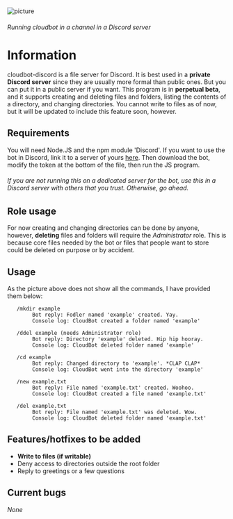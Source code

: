 #
![picture](https://ajskateboarder.github.io/assets/screenshot1.jpg)

###### Running cloudbot in a channel in a Discord server
# Information

cloudbot-discord is a file server for Discord. It is best used in a __private Discord server__ since they are usually more formal than public ones. But you can put it in a public server if you want. This program is in __perpetual beta__, and it supports creating and deleting files and folders, listing the contents of a directory, and changing directories. You cannot write to files as of now, but it will be updated to include this feature soon, however.

## Requirements

You will need Node.JS and the npm module 'Discord'. If you want to use the bot in Discord, link it to a server of yours [here](https://discord.com/api/oauth2/authorize?client_id=835841382882738216&scope=bot&permissions=68608). Then download the bot, modify the token at the bottom of the file, then run the JS program.

###### If you are not running this on a dedicated server for the bot, use this in a Discord server with others that you trust. Otherwise, go ahead.

## Role usage

For now creating and changing directories can be done by anyone, however, __deleting__ files and folders will require the *Administrator* role. This is because core files needed by the bot or files that people want to store could be deleted on purpose or by accident.

## Usage

As the picture above does not show all the commands, I have provided them below:

       /mkdir example
            Bot reply: Fodler named 'example' created. Yay.
            Console log: CloudBot created a folder named 'example'
       
       /ddel example (needs Administrator role)
            Bot reply: Directory 'example' deleted. Hip hip hooray.
            Console log: CloudBot deleted folder named 'example'
       
       /cd example
            Bot reply: Changed directory to 'example'. *CLAP CLAP*
            Console log: CloudBot went into the directory 'example'
            
       /new example.txt
            Bot reply: File named 'example.txt' created. Woohoo.
            Console log: CloudBot created a file named 'example.txt'
            
       /del example.txt
            Bot reply: File named 'example.txt' was deleted. Wow.
            Console log: CloudBot deleted folder named 'example.txt'
            
## Features/hotfixes to be added

- __Write to files (if writable)__
- Deny access to directories outside the root folder
- Reply to greetings or a few questions

## Current bugs

*None*
